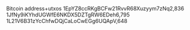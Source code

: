 Bitcoin address+utxos
1EpYZ8ccRKgBCFw21RvvR68Xuzyym7zNq2,836
1JfNy9iKYhdUGWfE6NKDX5DZTgRW6EDeh6,795
1L21V6B31zYcChfwDQjCaLoCwEGg6UQApV,648